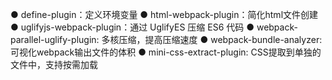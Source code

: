 ●
define-plugin：定义环境变量
●
html-webpack-plugin：简化html⽂件创建
●
uglifyjs-webpack-plugin：通过 UglifyES 压缩 ES6 代码
●
webpack-parallel-uglify-plugin: 多核压缩，提⾼压缩速度
●
webpack-bundle-analyzer: 可视化webpack输出⽂件的体积
●
mini-css-extract-plugin: CSS提取到单独的⽂件中，⽀持按需加载